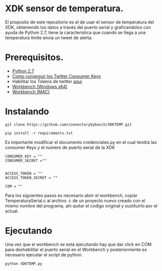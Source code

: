 # XDK sensor de temperatura.

El proposito de este repositorio es el de usar el sensor de temperatura del XDK, obteniendo los datos a través del puerto serial
y graficandolos con ayuda de Python 2.7, tiene la característica que cuando se llega a una temperatura límite envía un tweet de alerta.

# Prerequisitos.

* [Python 2.7](https://www.python.org/downloads/)
* [Como conseguir los Twitter Consumer Keys](http://codygo.es/redes-sociales/conseguir-las-consumer-keys-de-twitter/)
* Habilitar los Tokens de twitter [aquí](https://apps.twitter.com/)
* [Workbench (Windows x64)](https://drive.google.com/open?id=1uuvDiIS0DkNt-izWRVDEpGVKzJ4VjGV7)
* [Workbench (MAC)](https://drive.google.com/open?id=1DgjtimoCSGjLahTD1-V6X2Bso7JbYmEJ)

# Instalando

```
git clone https://github.com/connectorybybosch/XDKTEMP.git
```

```
pip install -r requirements.txt
```

Es importante modificar el documento credenciales.py en el cual tendrá las consumer Keys y el numero de puerto serial de la XDK
```
CONSUMER_KEY = ""
CONSUMER_SECRET =""


ACCESS_TOKEN = ""
ACCESS_TOKEN_SECRET = ""

COM = ""
```

Para los siguientes pasos es necesario abrir el workbench, copiar TemperaturaSerial.c al archivo .c de un proyecto nuevo creado con el mismo nombre del programa, ahi quitar el codigo original y sustituirlo por el actual.

# Ejecutando

Una vez que el workbench se está ejecutando hay que dar click en COM para deshabilitar el puerto serial en el Workbench y posteriormente es necesario ejecutar el script de python.


```
python XDKTEMP.py
```
